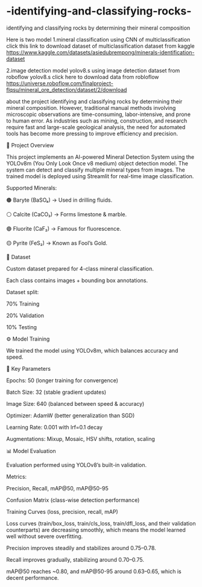 # -identifying-and-classifying-rocks-
 identifying and classifying rocks by determining  their mineral composition

Here is two model
1.mineral classification using CNN of multiclassification 
click this link to download dataset of multiclassification dataset from kaggle 
https://www.kaggle.com/datasets/asiedubrempong/minerals-identification-dataset

2.image detection model yolov8.s using image detection dataset from roboflow yolov8.s 
click here to download data from robloflow
https://universe.roboflow.com/finalproject-flqsu/mineral_ore_detection/dataset/2/download



about the project 
 identifying and classifying rocks by determining
 their mineral composition. However, traditional manual methods involving microscopic
 observations are time-consuming, labor-intensive, and prone to human error. As
 industries such as mining, construction, and research require fast and large-scale
 geological analysis, the need for automated tools has become more pressing to improve
 efficiency and precision.

📌 Project Overview

This project implements an AI-powered Mineral Detection System using the YOLOv8m (You Only Look Once v8 medium) object detection model. The system can detect and classify multiple mineral types from images. The trained model is deployed using Streamlit for real-time image classification.

Supported Minerals:

🟤 Baryte (BaSO₄) → Used in drilling fluids.

⚪ Calcite (CaCO₃) → Forms limestone & marble.

🟣 Fluorite (CaF₂) → Famous for fluorescence.

🟡 Pyrite (FeS₂) → Known as Fool’s Gold.

📂 Dataset

Custom dataset prepared for 4-class mineral classification.

Each class contains images + bounding box annotations.

Dataset split:

70% Training

20% Validation

10% Testing

⚙️ Model Training

We trained the model using YOLOv8m, which balances accuracy and speed.

🔹 Key Parameters

Epochs: 50 (longer training for convergence)

Batch Size: 32 (stable gradient updates)

Image Size: 640 (balanced between speed & accuracy)

Optimizer: AdamW (better generalization than SGD)

Learning Rate: 0.001 with lrf=0.1 decay

Augmentations: Mixup, Mosaic, HSV shifts, rotation, scaling

📊 Model Evaluation

Evaluation performed using YOLOv8’s built-in validation.

Metrics:

Precision, Recall, mAP@50, mAP@50-95

Confusion Matrix (class-wise detection performance)

Training Curves (loss, precision, recall, mAP)

Loss curves (train/box_loss, train/cls_loss, train/dfl_loss, and their validation counterparts) are decreasing smoothly, which means the model learned well without severe overfitting.

Precision improves steadily and stabilizes around 0.75–0.78.

Recall improves gradually, stabilizing around 0.70–0.75.

mAP@50 reaches ~0.80, and mAP@50-95 around 0.63–0.65, which is decent performance.
 
 
